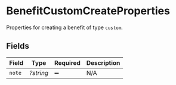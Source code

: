 # BenefitCustomCreateProperties

Properties for creating a benefit of type `custom`.


## Fields

| Field              | Type               | Required           | Description        |
| ------------------ | ------------------ | ------------------ | ------------------ |
| `note`             | *?string*          | :heavy_minus_sign: | N/A                |